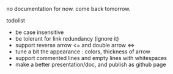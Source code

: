 no documentation for now. come back tomorrow.



todolist

- be case insensitive
- be tolerant for link redundancy (ignore it)
- support reverse arrow <= and double arrow <=>
- tune a bit the appearance : colors, thickness of arrow
- support commented lines and empty lines with whitespaces
- make a better presentation/doc, and publish as github page
